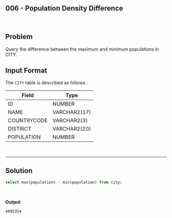## 006 - Population Density Difference
<br>

## Problem
Query the difference between the maximum and minimum populations in CITY.


## Input Format

The `CITY` table is described as follows :


|  Field | Type |
|---|---|
| ID  | NUMBER |
| NAME | VARCHAR2(17)   |
| COUNTRYCODE  | VARCHAR2(3)  |
| DISTRICT |  VARCHAR2(20) |
| POPULATION | NUMBER |


<br>

---

## Solution


```SQL
select max(population) - min(population) from city;

```

<br>

**Output**

```
4695354
```